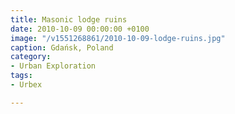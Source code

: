 ```yaml
---
title: Masonic lodge ruins
date: 2010-10-09 00:00:00 +0100
image: "/v1551268861/2010-10-09-lodge-ruins.jpg"
caption: Gdańsk, Poland
category:
- Urban Exploration
tags:
- Urbex

---
```

